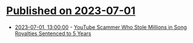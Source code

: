 # [Published on 2023-07-01](index.md)

* [2023-07-01, 13:00:00](https://soylentnews.org/article.pl?sid=23/06/30/0211240&from=rss) - [YouTube Scammer Who Stole Millions in Song Royalties Sentenced to 5 Years](https://soylentnews.org/article.pl?sid=23/06/30/0211240&from=rss)
